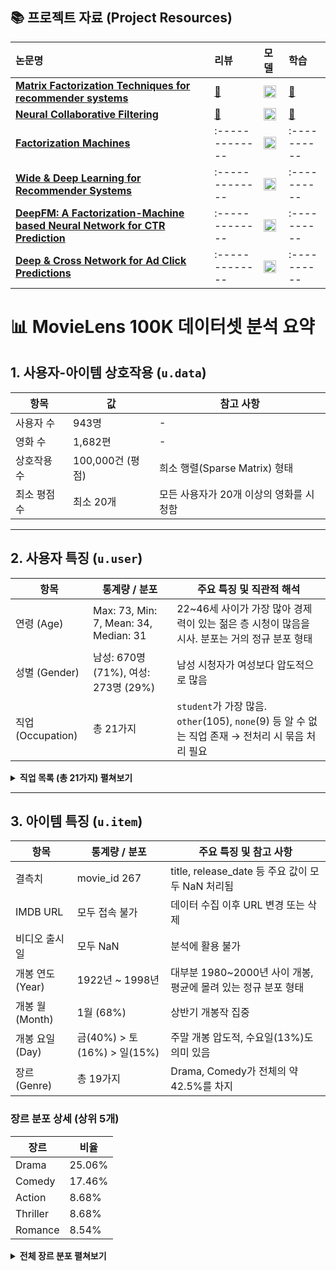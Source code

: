 

## 📚 프로젝트 자료 (Project Resources)

| 논문명 | 리뷰 | 모델 | 학습 |
| :------------- | :------------- | :---------- | :---------- |
| **[Matrix Factorization Techniques for recommender systems](https://datajobs.com/data-science-repo/Recommender-Systems-%5BNetflix%5D.pdf)** | [📖](https://velog.io/@smsm8898/Paper-Review-Matrix-Factoriztion)| **[<img src="https://github.githubassets.com/images/icons/emoji/octocat.png" width="20" height="20"> ](https://github.com/smsm8898/recsys)** | [🎥](https://github.com/smsm8898/recsys/blob/main/recsys/notebooks/mf.ipynb)|
| **[Neural Collaborative Filtering](https://arxiv.org/abs/1708.05031)** | [📖](https://velog.io/@smsm8898/Paper-Review-Matrix-Factoriztion) | **[<img src="https://github.githubassets.com/images/icons/emoji/octocat.png" width="20" height="20"> ](https://github.com/smsm8898/recsys/blob/main/recsys/models/ncf.py)** | [🎥](https://github.com/smsm8898/recsys/blob/main/recsys/notebooks/ncf.ipynb) |
| **[Factorization Machines](https://www.ismll.uni-hildesheim.de/pub/pdfs/Rendle2010FM.pdf)** | :------------- | **[<img src="https://github.githubassets.com/images/icons/emoji/octocat.png" width="20" height="20"> ](https://github.com/smsm8898/recsys/blob/main/recsys/models/fm.py)** | :---------- |
| **[Wide & Deep Learning for Recommender Systems](https://arxiv.org/abs/1606.07792)** | :------------- | **[<img src="https://github.githubassets.com/images/icons/emoji/octocat.png" width="20" height="20"> ](https://github.com/smsm8898/recsys/blob/main/recsys/models/wd.py)** | :---------- |
| **[DeepFM: A Factorization-Machine based Neural Network for CTR Prediction](https://arxiv.org/abs/1703.04247)** | :------------- | **[<img src="https://github.githubassets.com/images/icons/emoji/octocat.png" width="20" height="20"> ](https://github.com/smsm8898/recsys/blob/main/recsys/models/deepfm.py)** | :---------- |
| **[Deep & Cross Network for Ad Click Predictions](https://arxiv.org/abs/1708.05123)** | :------------- | **[<img src="https://github.githubassets.com/images/icons/emoji/octocat.png" width="20" height="20"> ](https://github.com/smsm8898/recsys/blob/main/recsys/models/dcn.py)** | :---------- |


# 📊 MovieLens 100K 데이터셋 분석 요약

## 1. 사용자-아이템 상호작용 (`u.data`)
| 항목 | 값 | 참고 사항 |
|------|----|-----------|
| 사용자 수 | 943명 | - |
| 영화 수 | 1,682편 | - |
| 상호작용 수 | 100,000건 (평점) | 희소 행렬(Sparse Matrix) 형태 |
| 최소 평점 수 | 최소 20개 | 모든 사용자가 20개 이상의 영화를 시청함 |

---

## 2. 사용자 특징 (`u.user`)
| 항목 | 통계량 / 분포 | 주요 특징 및 직관적 해석 |
|------|---------------|------------------------|
| 연령 (Age) | Max: 73, Min: 7, Mean: 34, Median: 31 | 22~46세 사이가 가장 많아 경제력이 있는 젊은 층 시청이 많음을 시사. 분포는 거의 정규 분포 형태 |
| 성별 (Gender) | 남성: 670명 (71%), 여성: 273명 (29%) | 남성 시청자가 여성보다 압도적으로 많음 |
| 직업 (Occupation) | 총 21가지 | `student`가 가장 많음. `other`(105), `none`(9) 등 알 수 없는 직업 존재 → 전처리 시 묶음 처리 필요 |

<details>
<summary><strong>직업 목록 (총 21가지) 펼쳐보기</strong></summary>

- administrator, artist, doctor, educator, engineer, entertainment, executive, healthcare, homemaker, lawyer, librarian, marketing, none, other, programmer, retired, salesman, scientist, student, technician, writer

</details>

---

## 3. 아이템 특징 (`u.item`)
| 항목 | 통계량 / 분포 | 주요 특징 및 참고 사항 |
|------|---------------|------------------------|
| 결측치 | movie_id 267 | title, release_date 등 주요 값이 모두 NaN 처리됨 |
| IMDB URL | 모두 접속 불가 | 데이터 수집 이후 URL 변경 또는 삭제 |
| 비디오 출시일 | 모두 NaN | 분석에 활용 불가 |
| 개봉 연도 (Year) | 1922년 ~ 1998년 | 대부분 1980~2000년 사이 개봉, 평균에 몰려 있는 정규 분포 형태 |
| 개봉 월 (Month) | 1월 (68%) | 상반기 개봉작 집중 |
| 개봉 요일 (Day) | 금(40%) > 토(16%) > 일(15%) | 주말 개봉 압도적, 수요일(13%)도 의미 있음 |
| 장르 (Genre) | 총 19가지 | Drama, Comedy가 전체의 약 42.5%를 차지 |

### 장르 분포 상세 (상위 5개)
| 장르 | 비율 |
|------|-----|
| Drama | 25.06% |
| Comedy | 17.46% |
| Action | 8.68% |
| Thriller | 8.68% |
| Romance | 8.54% |

<details>
<summary><strong>전체 장르 분포 펼쳐보기</strong></summary>

| 장르 | 비율 (%) | 장르 | 비율 (%) |
|------|----------|------|----------|
| Drama | 25.06 | Film-Noir | 0.83 |
| Comedy | 17.46 | Fantasy | 0.76 |
| Action | 8.68 | unknown | 0.07 |
| Thriller | 8.68 | Animation | 1.45 |
| Romance | 8.54 | Documentary | 1.73 |
| Adventure | 4.67 | Musical | 1.94 |
| Children | 4.22 | Mystery | 2.11 |
| Crime | 3.77 | War | 2.45 |
| Sci-Fi | 3.49 | Horror | 3.18 |

</details>
